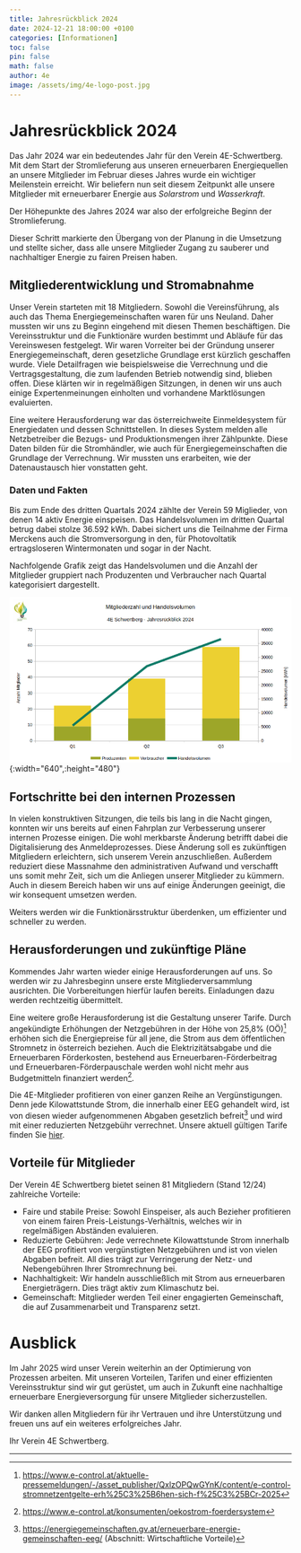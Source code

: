 ```yaml
---
title: Jahresrückblick 2024
date: 2024-12-21 18:00:00 +0100
categories: [Informationen]
toc: false
pin: false
math: false
author: 4e
image: /assets/img/4e-logo-post.jpg
---
```


# Jahresrückblick 2024

Das Jahr 2024 war ein bedeutendes Jahr für den Verein 4E-Schwertberg. Mit dem Start der Stromlieferung aus unseren erneuerbaren
Energiequellen an unsere Mitglieder im Februar dieses Jahres wurde ein wichtiger Meilenstein erreicht. Wir beliefern nun seit
diesem Zeitpunkt alle unsere Mitglieder mit erneuerbarer Energie aus _Solarstrom_ und _Wasserkraft_.

Der Höhepunkte des Jahres 2024 war also der erfolgreiche Beginn der Stromlieferung.

Dieser Schritt markierte den Übergang von der Planung in die Umsetzung und stellte sicher, dass alle unsere Mitglieder Zugang zu
sauberer und nachhaltiger Energie zu fairen Preisen haben.

## Mitgliederentwicklung und Stromabnahme

Unser Verein starteten mit 18 Mitgliedern. Sowohl die Vereinsführung, als auch das Thema Energiegemeinschaften waren für uns Neuland.
Daher mussten wir uns zu Beginn eingehend mit diesen Themen beschäftigen. Die Vereinsstruktur und die Funktionäre wurden bestimmt und
Abläufe für das Vereinswesen festgelegt. Wir waren Vorreiter bei der Gründung unserer Energiegemeinschaft, deren gesetzliche
Grundlage erst kürzlich geschaffen wurde. Viele Detailfragen wie beispielsweise die Verrechnung und die Vertragsgestaltung,
die zum laufenden Betrieb notwendig sind, blieben offen. Diese klärten wir in regelmäßigen Sitzungen, in denen wir uns auch einige
Expertenmeinungen einholten und vorhandene Marktlösungen evaluierten.

Eine weitere Herausforderung war das österreichweite Einmeldesystem für Energiedaten und dessen Schnittstellen. In dieses System
melden alle Netzbetreiber die Bezugs- und Produktionsmengen ihrer Zählpunkte. Diese Daten bilden für die Stromhändler, wie auch für
Energiegemeinschaften die Grundlage der Verrechnung. Wir mussten uns erarbeiten, wie der Datenaustausch hier vonstatten geht.

### Daten und Fakten

Bis zum Ende des dritten Quartals 2024 zählte der Verein 59 Miglieder, von denen 14 aktiv Energie einspeisen. Das Handelsvolumen im
dritten Quartal betrug dabei stolze 36.592 kWh. Dabei sichert uns die Teilnahme der Firma Merckens auch die Stromversorgung in den,
für Photovoltatik ertragsloseren Wintermonaten und sogar in der Nacht.

Nachfolgende Grafik zeigt das Handelsvolumen und die Anzahl der Mitglieder gruppiert nach Produzenten und Verbraucher nach Quartal
kategorisiert dargestellt.

![4E Mitglieder und Handelsvolumen Chart 2024 Q1-Q3](/assets/img/Chart-Jahresrueckblick_2024.png){:width="640",:height="480"}

## Fortschritte bei den internen Prozessen

In vielen konstruktiven Sitzungen, die teils bis lang in die Nacht gingen, konnten wir uns bereits auf einen Fahrplan zur Verbesserung
unserer internen Prozesse einigen. Die wohl merkbarste Änderung betrifft dabei die Digitalisierung des Anmeldeprozesses. Diese
Änderung soll es zukünftigen Mitgliedern erleichtern, sich unserem Verein anzuschließen. Außerdem reduziert diese Massnahme den 
administrativen Aufwand und verschafft uns somit mehr Zeit, sich um die Anliegen unserer Mitglieder zu kümmern. Auch in diesem Bereich
haben wir uns auf einige Änderungen geeinigt, die wir konsequent umsetzen werden.

Weiters werden wir die Funktionärsstruktur überdenken, um effizienter und schneller zu werden.

## Herausforderungen und zukünftige Pläne

Kommendes Jahr warten wieder einige Herausforderungen auf uns. So werden wir zu Jahresbeginn unsere erste Mitgliederversammlung
ausrichten. Die Vorbereitungen hierfür laufen bereits. Einladungen dazu werden rechtzeitig übermittelt.

Eine weitere große Herausforderung ist die Gestaltung unserer Tarife. Durch angekündigte Erhöhungen der Netzgebühren in der Höhe
von 25,8% (OÖ)[^1] erhöhen sich die Energiepreise für all jene, die Strom aus dem öffentlichen Stromnetz in österreich beziehen.
Auch die Elektrizitätsabgabe und die Erneuerbaren Förderkosten, bestehend aus Erneuerbaren-Förderbeitrag und
Erneuerbaren-Förderpauschale werden wohl nicht mehr aus Budgetmitteln finanziert werden[^2].

Die 4E-Mitglieder profitieren von einer ganzen Reihe an Vergünstigungen. Denn jede Kilowattstunde Strom, die innerhalb einer EEG
gehandelt wird, ist von diesen wieder aufgenommenen Abgaben gesetzlich befreit[^3] und wird mit einer reduzierten Netzgebühr
verrechnet. Unsere aktuell gültigen Tarife finden Sie [hier](/tarife).

## Vorteile für Mitglieder

Der Verein 4E Schwertberg bietet seinen 81 Mitgliedern (Stand 12/24) zahlreiche Vorteile:

* Faire und stabile Preise: Sowohl Einspeiser, als auch Bezieher profitieren von einem fairen Preis-Leistungs-Verhältnis, welches
  wir in regelmäßigen Abständen evaluieren.
* Reduzierte Gebühren: Jede verrechnete Kilowattstunde Strom innerhalb der EEG profitiert von vergünstigten Netzgebühren und
  ist von vielen Abgaben befreit. All dies trägt zur Verringerung der Netz- und Nebengebühren Ihrer Stromrechnung bei.
* Nachhaltigkeit: Wir handeln ausschließlich mit Strom aus erneuerbaren Energieträgern. Dies trägt aktiv zum Klimaschutz bei.
* Gemeinschaft: Mitglieder werden Teil einer engagierten Gemeinschaft, die auf Zusammenarbeit und Transparenz setzt.

# Ausblick

Im Jahr 2025 wird unser Verein weiterhin an der Optimierung von Prozessen arbeiten. Mit unseren Vorteilen, Tarifen und einer
effizienten Vereinsstruktur sind wir gut gerüstet, um auch in Zukunft eine nachhaltige erneuerbare Energieversorgung für unsere
Mitglieder sicherzustellen.

Wir danken allen Mitgliedern für ihr Vertrauen und ihre Unterstützung und freuen uns auf ein weiteres erfolgreiches Jahr.


Ihr Verein 4E Schwertberg.

---

[^1]: https://www.e-control.at/aktuelle-pressemeldungen/-/asset_publisher/QxlzOPQwGYnK/content/e-control-stromnetzentgelte-erh%25C3%25B6hen-sich-f%25C3%25BCr-2025
[^2]: https://www.e-control.at/konsumenten/oekostrom-foerdersystem
[^3]: https://energiegemeinschaften.gv.at/erneuerbare-energie-gemeinschaften-eeg/ (Abschnitt: Wirtschaftliche Vorteile)
